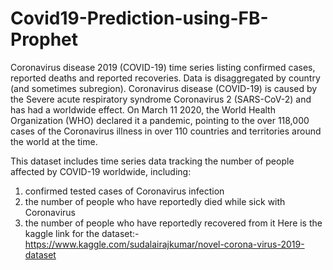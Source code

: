 # Covid19-Prediction-using-FB-Prophet
Coronavirus disease 2019 (COVID-19) time series listing confirmed cases, reported deaths and reported recoveries. Data is disaggregated by country (and sometimes subregion). Coronavirus disease (COVID-19) is caused by the Severe acute respiratory syndrome Coronavirus 2 (SARS-CoV-2) and has had a worldwide effect. On March 11 2020, the World Health Organization (WHO) declared it a pandemic, pointing to the over 118,000 cases of the Coronavirus illness in over 110 countries and territories around the world at the time.

This dataset includes time series data tracking the number of people affected by COVID-19 worldwide, including:

1) confirmed tested cases of Coronavirus infection
2) the number of people who have reportedly died while sick with Coronavirus
3) the number of people who have reportedly recovered from it
Here is the kaggle link for the dataset:- https://www.kaggle.com/sudalairajkumar/novel-corona-virus-2019-dataset
